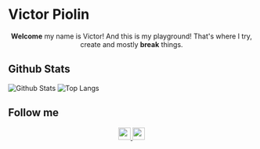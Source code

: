 # Victor Piolin

<p align="center">
    <b>Welcome</b> my name is Victor! And this is my playground! That's where I try, create and mostly <b>break</b> things.
</p>

## Github Stats

![Github Stats](https://github-readme-stats.vercel.app/api?username=Vico1993&show_icons=true)
![Top Langs](https://github-readme-stats.vercel.app/api/top-langs/?username=Vico1993&layout=compact)

## Follow me

<p align="center">
    <a href="https://twitter.com/VPiolin">
        <img src="https://img.shields.io/badge/twitter-%231DA1F2.svg?&style=for-the-badge&logo=twitter&logoColor=white" height=25>
    </a>
    <a href="https://www.linkedin.com/in/victor-piolin-77322091/">
        <img src="https://img.shields.io/badge/linkedin-%230077B5.svg?&style=for-the-badge&logo=linkedin&logoColor=white" height=25>
    </a>
</p
